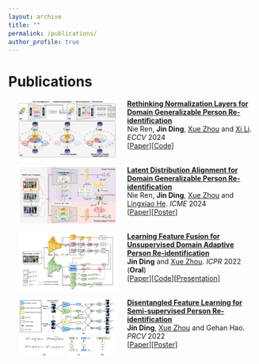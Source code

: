 ```yaml
---
layout: archive
title: ""
permalink: /publications/
author_profile: true
---
```


# Publications

<p>
<img src="https://github.com/DJEddyking/djeddyking.github.io/blob/master/images/ECCV.png?raw=true" alt="Figure" style="width: 200px; height: 120px;" hspace="20" align="left"/>
<b><a href="https://eccv.ecva.net/virtual/2024/poster/1097">Rethinking Normalization Layers for Domain Generalizable Person Re-identification</a></b><br>Nie Ren, <b>Jin Ding</b>, <a href="https://ieeexplore.ieee.org/author/37656687100">Xue Zhou</a> and <a href="https://scholar.google.com.hk/citations?user=TYNPJQMAAAAJ&hl=en">Xi Li</a>. <i>ECCV</i> 2024<br>
[<a href="https://djeddyking.github.io/files/ECCV.pdf">Paper</a>][<a href="https://github.com/3699nr/ReNorm">Code</a>]
<br clear="left">
</p>


<p>
<img src="https://github.com/DJEddyking/djeddyking.github.io/blob/master/images/ICME.png?raw=true" alt="Figure" style="width: 200px; height: 120px;" hspace="20" align="left"/>
<b><a href="https://ieeexplore.ieee.org/abstract/document/10687871">Latent Distribution Alignment for Domain Generalizable Person Re-identification</a></b><br>Nie Ren, <b>Jin Ding</b>, <a href="https://ieeexplore.ieee.org/author/37656687100">Xue Zhou</a> and <a href="https://scholar.google.com/citations?user=XH_9XiMAAAAJ">Lingxiao He</a>. <i>ICME</i> 2024<br>
[<a href="https://djeddyking.github.io/files/ICME.pdf">Paper</a>][<a href="https://djeddyking.github.io/files/ICME_poster.pdf">Poster</a>]
<br clear="left">
</p>


<p>
<img src="https://github.com/DJEddyking/djeddyking.github.io/blob/master/images/ICPR.png?raw=true" alt="Figure" style="width: 200px; height: 120px;" hspace="20" align="left"/>
<b><a href="https://ieeexplore.ieee.org/document/9956264">Learning Feature Fusion for Unsupervised Domain Adaptive Person Re-identification</a></b><br><b>Jin Ding</b> and <a href="https://ieeexplore.ieee.org/author/37656687100">Xue Zhou</a>. <i>ICPR</i> 2022 (<b>Oral</b>)<br> 
[<a href="https://ieeexplore.ieee.org/document/9956264">Paper</a>][<a href="https://github.com/DJEddyking/LF2">Code</a>][<a href="https://djeddyking.github.io/files/ICPR_oral.pdf">Presentation</a>]
<br clear="left">
</p>


<p>
<img src="https://github.com/DJEddyking/djeddyking.github.io/blob/master/images/PRCV.png?raw=true" alt="Figure" style="width: 200px; height: 120px;" hspace="20" align="left"/>
<b><a href="https://link.springer.com/chapter/10.1007/978-3-031-18916-6_37">Disentangled Feature Learning for Semi-supervised Person Re-identification</a></b><br><b>Jin Ding</b>, <a href="https://ieeexplore.ieee.org/author/37656687100">Xue Zhou</a> and Gehan Hao. <i>PRCV</i> 2022<br>
[<a href="https://link.springer.com/chapter/10.1007/978-3-031-18916-6_37">Paper</a>][<a href="https://djeddyking.github.io/files/345.jpg">Poster</a>]
<br clear="left">
</p>
